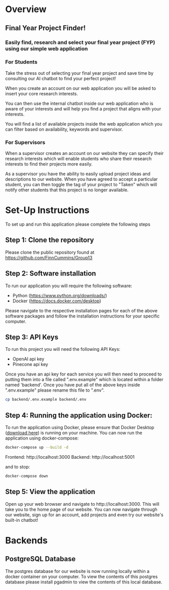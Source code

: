 # Overview

## Final Year Project Finder!
### Easily find, research and select your final year project (FYP) using our simple web application

### For Students

Take the stress out of selecting your final year project and save time by consulting our AI chatbot to find
your perfect project!

When you create an account on our web application you will be asked to insert your core research interests.

You can then use the internal chatbot inside our web application who is aware of your interests and will help you find 
a project that aligns with your interests.

You will find a list of available projects inside the web application which you can filter based on availability, keywords
and supervisor.

### For Supervisors

When a supervisor creates an account on our website they can specify their research interests which will
enable students who share their research interests to find their projects more easily.

As a supervisor you have the ability to easily upload project ideas and descriptions to our website. When
you have agreed to accept a particular student, you can then toggle the tag of your project to "Taken" which will notify other students that this project is no longer available.

# Set-Up Instructions

To set up and run this application please complete the following steps

## Step 1: Clone the repository
Please clone the public repository found at https://github.com/FinnCummins/Group13

## Step 2: Software installation
To run our application you will require the following software:

- Python (https://www.python.org/downloads/)
- Docker (https://docs.docker.com/desktop)

Please navigate to the respective installation pages for each of the above software packages and follow the
installation instructions for your specific computer.

## Step 3: API Keys
To run this project you will need the following API Keys:

- OpenAI api key
- Pinecone api key

Once you have an api key for each service you will then need to proceed to putting them into a file called ".env.example" which is located within a folder named 'backend'. Once you have put all of the above keys inside ".env.example" please rename this file to ".env".

```bash
cp backend/.env.example backend/.env
```

## Step 4: Running the application using Docker:
To run the application using Docker, please ensure that Docker Desktop ([download here](https://www.docker.com/products/docker-desktop/)) is running on your machine. You can now run the application using docker-compose:

```bash
docker-compose up --build -d
```
Frontend: http://localhost:3000 Backend: http://localhost:5001

and to stop:
```bash
docker-compose down
```

## Step 5: View the application
Open up your web browser and navigate to http://localhost:3000. This will take you to the home 
page of our website. You can now navigate through our website, sign up for an account, add projects and even
try our website's built-in chatbot!

# Backends

## PostgreSQL Database
The postgres database for our website is now running locally within a docker container on your computer. To view
the contents of this postgres database please install pgadmin to view the contents of this local database.